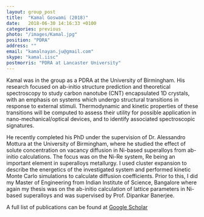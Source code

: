 ```yaml
---
layout: group_post
title:  "Kamal Goswami (2018)"
date:   2018-06-30 14:16:33 +0100
categories: previous
photo: "/images/Kamal.jpg"
position: "PDRA"
address: ""
email: "kamalnayan.ju@gmail.com"
skype: "kamal.iisc"
postmorris: "PDRA at Lancaster University"
---
```


Kamal was in the group as a PDRA at the University of Birmingham. His research focused on ab-initio structure prediction and theoretical spectroscopy to study carbon nanotube (CNT) encapsulated 1D crystals, with an emphasis on systems which undergo structural transitions in response to external stimuli. Thermodynamic and kinetic properties of these transitions will be computed to assess their utility for possible application in nano-mechanical/optical devices, and to identify associated spectroscopic signatures.

He recently completed his PhD under the supervision of Dr. Alessandro Mottura at the University of Birmingham, where he studied the effect of solute concentration on vacancy diffusion in Ni-based superalloys from ab-initio calculations. The focus was on the Ni-Re system, Re being an important element in superalloys metallurgy. I used cluster expansion to describe the energetics of the investigated system and performed kinetic Monte Carlo simulations to calculate diffusion coefficients. Prior to this, I did my Master of Engineering from Indian Institute of Science, Bangalore where again my thesis was on the ab-initio calculation of lattice parameters in Ni-based superalloys and was supervised by Prof. Dipankar Banerjee.

A full list of publications can be found at [Google Scholar](https://scholar.google.co.uk/citations?user=JdRPE4oAAAAJ&hl=en)





